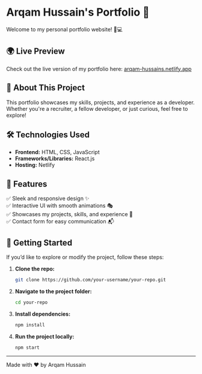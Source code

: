 # Arqam Hussain's Portfolio 🚀

Welcome to my personal portfolio website! 🎨💻

## 🌍 Live Preview
Check out the live version of my portfolio here: [arqam-hussains.netlify.app](https://arqam-hussains.netlify.app/)

## 📌 About This Project
This portfolio showcases my skills, projects, and experience as a developer. Whether you're a recruiter, a fellow developer, or just curious, feel free to explore!

## 🛠️ Technologies Used
- **Frontend:** HTML, CSS, JavaScript
- **Frameworks/Libraries:** React.js
- **Hosting:** Netlify

## 🎯 Features
✅ Sleek and responsive design ✨  
✅ Interactive UI with smooth animations 🎭  
✅ Showcases my projects, skills, and experience 📂  
✅ Contact form for easy communication 📬  

## 🚀 Getting Started
If you’d like to explore or modify the project, follow these steps:

1. **Clone the repo:**  
   ```bash
   git clone https://github.com/your-username/your-repo.git
   ```
2. **Navigate to the project folder:**  
   ```bash
   cd your-repo
   ```
3. **Install dependencies:**  
   ```bash
   npm install
   ```
4. **Run the project locally:**  
   ```bash
   npm start
   ```

---
Made with ❤️ by Arqam Hussain

